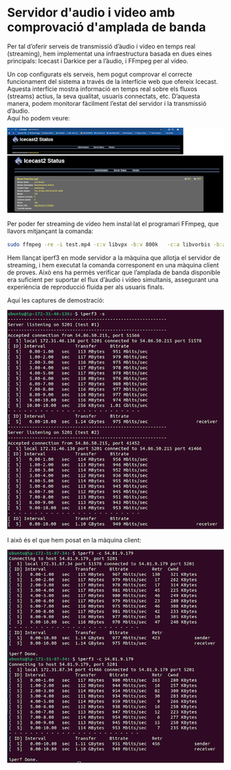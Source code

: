 # Servidor d'audio i video amb comprovació d'amplada de banda

Per tal d’oferir serveis de transmissió d’àudio i vídeo en temps real (streaming), hem implementat una infraestructura basada en dues eines principals: Icecast i Darkice per a l’àudio, i FFmpeg per al vídeo. 

Un cop configurats els serveis, hem pogut comprovar el correcte funcionament del sistema a través de la interfície web que ofereix Icecast. Aquesta interfície mostra informació en temps real sobre els fluxos (streams) actius, la seva qualitat, usuaris connectats, etc. D’aquesta manera, podem monitorar fàcilment l’estat del servidor i la transmissió d’àudio.  
Aquí ho podem veure:

![Captura interfície Icecast](./images/icecast.png)
![Captura interfície Icecast](./images/icecast2.png)

Per poder fer streaming de vídeo hem instal·lat el programari FFmpeg, que llavors mitjançant la comanda:

```bash
sudo ffmpeg -re -i test.mp4 -c:v libvpx -b:v 800k   -c:a libvorbis -b:a 128k  -f webm -content_type video/webm icecast://source:1234@54.81.9.179:8000/stream.webm
```

Hem llançat iperf3 en mode servidor a la màquina que allotja el servidor de streaming, i hem executat la comanda corresponent en una màquina client de proves. Això ens ha permès verificar que l’amplada de banda disponible era suficient per suportar el flux d’àudio i vídeo simultanis, assegurant una experiència de reproducció fluida per als usuaris finals.

Aquí les captures de demostració:

![Captura demostració 1](./images/ampladadebanda.png)

I això és el que hem posat en la màquina client:

![Captura demostració 2](./images/ampladadebanda2.png)

